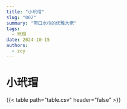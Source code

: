 ```yaml
---
title: "小玳瑁"
slug: "002"
summary: "带口水巾的优雅大佬"
tags:
  - 玳瑁
date: 2024-10-15
authors:
  - zcy
---
```


# 小玳瑁

{{< table path="table.csv" header="false" >}}
